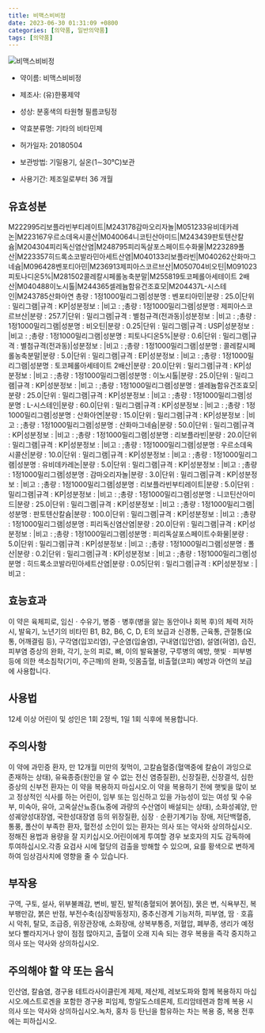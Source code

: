 ```yaml
---
title: 비맥스비비정
date: 2023-06-30 01:31:09 +0800
categories: [의약품, 일반의약품]
tags: [의약품]
---
```

![비맥스비비정](https://nedrug.mfds.go.kr/pbp/cmn/itemImageDownload/152941971828400069)

- 약이름: 비맥스비비정
- 제조사: (유)한풍제약
- 성상: 분홍색의 타원형 필름코팅정

- 약효분류명: 기타의 비타민제
- 허가일자: 20180504
- 보관방법: 기밀용기, 실온(1∼30℃)보관 

- 사용기간: 제조일로부터 36 개월
## 유효성분
M222995리보플라빈부티레이트|M243178감마오리자놀|M051233유비데카레논|M223167우르소데옥시콜산|M040064니코틴산아미드|M243439판토텐산칼슘|M204304피리독신염산염|M248795피리독살포스페이트수화물|M223289폴산|M223357히드록소코발라민아세트산염|M040133리보플라빈|M040262산화마그네슘|M096428벤포티아민|M236913제피아스코르브산|M050704비오틴|M091023피토나디온5%|M281502콜레칼시페롤농축분말|M255819토코페롤아세테이트 2배산|M040488이노시톨|M244365셀레늄함유건조효모|M204437L-시스테인|M243785산화아연
총량 : 1정1000밀리그램|성분명 : 벤포티아민|분량 : 25.0|단위 : 밀리그램|규격 : KP|성분정보 : |비고 : ;총량 : 1정1000밀리그램|성분명 : 제피아스코르브산|분량 : 257.7|단위 : 밀리그램|규격 : 별첨규격(전과동)|성분정보 : |비고 : ;총량 : 1정1000밀리그램|성분명 : 비오틴|분량 : 0.25|단위 : 밀리그램|규격 : USP|성분정보 : |비고 : ;총량 : 1정1000밀리그램|성분명 : 피토나디온5%|분량 : 0.6|단위 : 밀리그램|규격 : 별첨규격(전과동)|성분정보 : |비고 : ;총량 : 1정1000밀리그램|성분명 : 콜레칼시페롤농축분말|분량 : 5.0|단위 : 밀리그램|규격 : EP|성분정보 : |비고 : ;총량 : 1정1000밀리그램|성분명 : 토코페롤아세테이트 2배산|분량 : 20.0|단위 : 밀리그램|규격 : KP|성분정보 : |비고 : ;총량 : 1정1000밀리그램|성분명 : 이노시톨|분량 : 25.0|단위 : 밀리그램|규격 : KP|성분정보 : |비고 : ;총량 : 1정1000밀리그램|성분명 : 셀레늄함유건조효모|분량 : 25.0|단위 : 밀리그램|규격 : KP|성분정보 : |비고 : 
;총량 : 1정1000밀리그램|성분명 : L-시스테인|분량 : 60.0|단위 : 밀리그램|규격 : KP|성분정보 : |비고 : ;총량 : 1정1000밀리그램|성분명 : 산화아연|분량 : 15.0|단위 : 밀리그램|규격 : KP|성분정보 : |비고 : 
;총량 : 1정1000밀리그램|성분명 : 산화마그네슘|분량 : 50.0|단위 : 밀리그램|규격 : KP|성분정보 : |비고 : ;총량 : 1정1000밀리그램|성분명 : 리보플라빈|분량 : 20.0|단위 : 밀리그램|규격 : KP|성분정보 : |비고 : ;총량 : 1정1000밀리그램|성분명 : 우르소데옥시콜산|분량 : 10.0|단위 : 밀리그램|규격 : KP|성분정보 : |비고 : ;총량 : 1정1000밀리그램|성분명 : 유비데카레논|분량 : 5.0|단위 : 밀리그램|규격 : KP|성분정보 : |비고 : ;총량 : 1정1000밀리그램|성분명 : 감마오리자놀|분량 : 3.0|단위 : 밀리그램|규격 : KP|성분정보 : |비고 : ;총량 : 1정1000밀리그램|성분명 : 리보플라빈부티레이트|분량 : 5.0|단위 : 밀리그램|규격 : KP|성분정보 : |비고 : ;총량 : 1정1000밀리그램|성분명 : 니코틴산아미드|분량 : 25.0|단위 : 밀리그램|규격 : KP|성분정보 : |비고 : ;총량 : 1정1000밀리그램|성분명 : 판토텐산칼슘|분량 : 100.0|단위 : 밀리그램|규격 : KP|성분정보 : |비고 : ;총량 : 1정1000밀리그램|성분명 : 피리독신염산염|분량 : 20.0|단위 : 밀리그램|규격 : KP|성분정보 : |비고 : ;총량 : 1정1000밀리그램|성분명 : 피리독살포스페이트수화물|분량 : 5.0|단위 : 밀리그램|규격 : KP|성분정보 : |비고 : ;총량 : 1정1000밀리그램|성분명 : 폴산|분량 : 0.2|단위 : 밀리그램|규격 : KP|성분정보 : |비고 : ;총량 : 1정1000밀리그램|성분명 : 히드록소코발라민아세트산염|분량 : 0.05|단위 : 밀리그램|규격 : KP|성분정보 : |비고 :
## 효능효과
이 약은 육체피로, 임신ㆍ수유기, 병중ㆍ병후(병을 앓는 동안이나 회복 후)의 체력 저하 시, 발육기, 노년기의 비타민 B1, B2, B6, C, D, E의 보급과 신경통, 근육통, 관절통(요통, 어깨결림 등), 구각염(입꼬리염), 구순염(입술염), 구내염(입안염), 설염(혀염), 습진, 피부염 증상의 완화, 각기, 눈의 피로, 뼈, 이의 발육불량, 구루병의 예방, 햇빛ㆍ피부병 등에 의한 색소침착(기미, 주근깨)의 완화, 잇몸출혈, 비출혈(코피) 예방과 아연의 보급에 사용합니다.
## 사용법
12세 이상 어린이 및 성인은 1회 2정씩, 1일 1회 식후에 복용합니다.
## 주의사항
이 약에 과민증 환자, 만 12개월 미만의 젖먹이, 고칼슘혈증(혈액중에 칼슘이 과잉으로 존재하는 상태), 유육종증(원인을 알 수 없는 전신 염증질환), 신장질환, 신장결석, 심한 증상의 신부전 환자는 이 약을 복용하지 마십시오.이 약을 복용하기 전에 햇빛을 많이 보고 정상적인 식사를 하는 어린이, 임부 또는 임신하고 있을 가능성이 있는 여성 및 수유부, 미숙아, 유아, 고옥살산뇨증(뇨중에 과량의 수산염이 배설되는 상태), 소화성궤양, 만성궤양성대장염, 국한성대장염 등의 위장질환, 심장ㆍ순환기계기능 장애, 저단백혈증, 통풍, 폴산이 부족한 환자, 혈전성 소인이 있는 환자는 의사 또는 약사와 상의하십시오.정해진 용법과 용량을 잘 지키십시오.어린이에게 투여할 경우 보호자의 지도 감독하에 투여하십시오.각종 요검사 시에 혈당의 검출을 방해할 수 있으며, 요를 황색으로 변하게 하여 임상검사치에 영향을 줄 수 있습니다.
## 부작용
구역, 구토, 설사, 위부불쾌감, 변비, 발진, 발적(충혈되어 붉어짐), 묽은 변, 식욕부진, 복부팽만감, 붉은 반점, 부전수축(심장박동정지), 중추신경계 기능저하, 피부염, 땀ㆍ호흡시 악취, 탈모, 조급증, 위장관장애, 소화장애, 상복부통증, 저혈압, 폐부종, 생리가 예정보다 빨라지거나 양이 점점 많아지고, 출혈이 오래 지속 되는 경우 복용을 즉각 중지하고 의사 또는 약사와 상의하십시오.
## 주의해야 할 약 또는 음식
인산염, 칼슘염, 경구용 테트라사이클린계 제제, 제산제, 레보도파와 함께 복용하지 마십시오.에스트로겐을 포함한 경구용 피임제, 항알도스테론제, 트리암테렌과 함께 복용 시 의사 또는 약사와 상의하십시오.녹차, 홍차 등 탄닌을 함유하는 차는 복용 중, 복용 전후에는 피하십시오.
